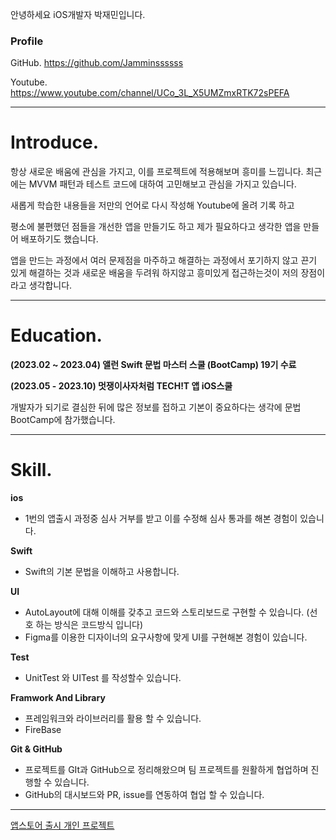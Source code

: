 안녕하세요 iOS개발자 박재민입니다.

### Profile

GitHub.  https://github.com/Jamminssssss

Youtube. https://www.youtube.com/channel/UCo_3L_X5UMZmxRTK72sPEFA

---

# **Introduce.**

항상 새로운 배움에 관심을 가지고, 이를 프로젝트에 적용해보며 흥미를 느낍니다. 최근에는 MVVM 패턴과 테스트 코드에 대하여 고민해보고 관심을 가지고 있습니다.

새롭게 학습한 내용들을 저만의 언어로 다시 작성해 Youtube에 올려 기록 하고 

평소에 불편했던 점들을 개선한 앱을 만들기도 하고 제가 필요하다고 생각한 앱을 만들어 배포하기도 했습니다.

앱을 만드는 과정에서 여러 문제점을 마주하고 해결하는 과정에서 포기하지 않고 끈기 있게 해결하는 것과 새로운 배움을 두려워 하지않고 흥미있게 접근하는것이 저의 장점이라고 생각합니다.

---

# Education.

**(2023.02 ~ 2023.04) 앨런 Swift 문법 마스터 스쿨 (BootCamp) 19기 수료**

**(2023.05 - 2023.10) 멋쟁이사자처럼 TECH!T 앱 iOS스쿨**

개발자가 되기로 결심한 뒤에 많은 정보를 접하고 기본이 중요하다는 생각에 문법 BootCamp에 참가했습니다.

---

# Skill.

**ios**

- 1번의 앱출시 과정중 심사 거부를 받고 이를 수정해 심사 통과를 해본 경험이 있습니다.

**Swift**

- Swift의 기본 문법을 이해하고 사용합니다.

**UI**

- AutoLayout에 대해 이해를 갖추고 코드와 스토리보드로 구현할 수 있습니다. (선호 하는 방식은 코드방식 입니다)
- Figma를 이용한 디자이너의 요구사항에 맞게 UI를 구현해본 경험이 있습니다.

**Test**

- UnitTest 와 UITest 를 작성할수 있습니다.

**Framwork And Library**

- 프레임워크와 라이브러리를 활용 할 수 있습니다.
- FireBase

**Git & GitHub**

- 프로젝트를 GIt과 GitHub으로 정리해왔으며 팀 프로젝트를 원활하게 협업하며 진행할 수 있습니다.
- GitHub의 대시보드와 PR, issue를 연동하여 협업 할 수 있습니다.

---

[앱스토어 출시 개인 프로젝트](https://www.notion.so/1c2c175994ff4f14820e066e5e061a1b?pvs=21)
